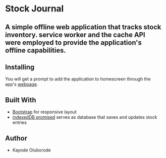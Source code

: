 # Stock Journal
A simple **offline** web application that tracks stock inventory. 
service worker and the cache API were employed to provide the application's offline capabilities.
---
## Installing
You will get a prompt to add the application to homescreen through the app's [webpage](https://kaytbode.github.io/Stock-Journal/).

## Built With
* [Bootstrap](https://getbootstrap.com/) for responsive layout
* [indexedDB promised](https://github.com/jakearchibald/idb) serves as database that saves and updates stock entries

## Author
* Kayode Oluborode
